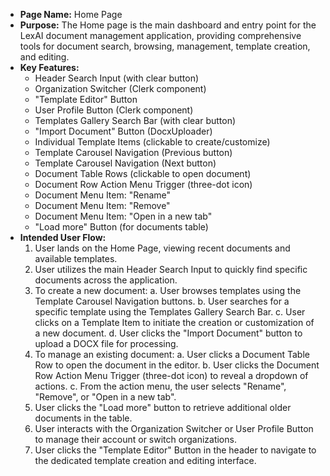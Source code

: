*   **Page Name:** Home Page
*   **Purpose:** The Home page is the main dashboard and entry point for the LexAI document management application, providing comprehensive tools for document search, browsing, management, template creation, and editing.
*   **Key Features:**
    *   Header Search Input (with clear button)
    *   Organization Switcher (Clerk component)
    *   "Template Editor" Button
    *   User Profile Button (Clerk component)
    *   Templates Gallery Search Bar (with clear button)
    *   "Import Document" Button (DocxUploader)
    *   Individual Template Items (clickable to create/customize)
    *   Template Carousel Navigation (Previous button)
    *   Template Carousel Navigation (Next button)
    *   Document Table Rows (clickable to open document)
    *   Document Row Action Menu Trigger (three-dot icon)
    *   Document Menu Item: "Rename"
    *   Document Menu Item: "Remove"
    *   Document Menu Item: "Open in a new tab"
    *   "Load more" Button (for documents table)
*   **Intended User Flow:**
    1.  User lands on the Home Page, viewing recent documents and available templates.
    2.  User utilizes the main Header Search Input to quickly find specific documents across the application.
    3.  To create a new document:
        a.  User browses templates using the Template Carousel Navigation buttons.
        b.  User searches for a specific template using the Templates Gallery Search Bar.
        c.  User clicks on a Template Item to initiate the creation or customization of a new document.
        d.  User clicks the "Import Document" button to upload a DOCX file for processing.
    4.  To manage an existing document:
        a.  User clicks a Document Table Row to open the document in the editor.
        b.  User clicks the Document Row Action Menu Trigger (three-dot icon) to reveal a dropdown of actions.
        c.  From the action menu, the user selects "Rename", "Remove", or "Open in a new tab".
    5.  User clicks the "Load more" button to retrieve additional older documents in the table.
    6.  User interacts with the Organization Switcher or User Profile Button to manage their account or switch organizations.
    7.  User clicks the "Template Editor" Button in the header to navigate to the dedicated template creation and editing interface.